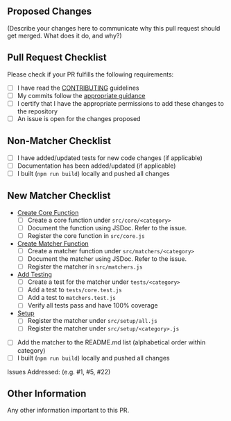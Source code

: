 ## Proposed Changes

(Describe your changes here to communicate why this pull request should get merged. What does it do, and why?)

## Pull Request Checklist

Please check if your PR fulfills the following requirements:

-   [ ] I have read the [CONTRIBUTING](https://github.com/M-Scott-Lassiter/jest-geojson/blob/main/CONTRIBUTING.md) guidelines
-   [ ] My commits follow the [appropriate guidance](https://github.com/M-Scott-Lassiter/jest-geojson/blob/main/CONTRIBUTING.md#commits)
-   [ ] I certify that I have the appropriate permissions to add these changes to the repository
-   [ ] An issue is open for the changes proposed

## Non-Matcher Checklist

-   [ ] I have added/updated tests for new code changes (if applicable)
-   [ ] Documentation has been added/updated (if applicable)
-   [ ] I built (`npm run build`) locally and pushed all changes

## New Matcher Checklist

-   <u>Create Core Function</u>
    -   [ ] Create a core function under `src/core/<category>`
    -   [ ] Document the function using JSDoc. Refer to the issue.
    -   [ ] Register the core function in `src/core.js`
-   <u>Create Matcher Function</u>
    -   [ ] Create a matcher function under `src/matchers/<category>`
    -   [ ] Document the matcher using JSDoc. Refer to the issue.
    -   [ ] Register the matcher in `src/matchers.js`
-   <u>Add Testing</u>
    -   [ ] Create a test for the matcher under `tests/<category>`
    -   [ ] Add a test to `tests/core.test.js`
    -   [ ] Add a test to `matchers.test.js`
    -   [ ] Verify all tests pass and have 100% coverage
-   <u>Setup</u>
    -   [ ] Register the matcher under `src/setup/all.js`
    -   [ ] Register the matcher under `src/setup/<category>.js`
-   [ ] Add the matcher to the README.md list (alphabetical order within category)
-   [ ] I built (`npm run build`) locally and pushed all changes

Issues Addressed: (e.g. #1, #5, #22)

## Other Information

Any other information important to this PR.
